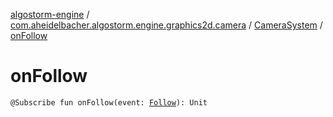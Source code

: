 [algostorm-engine](../../index.md) / [com.aheidelbacher.algostorm.engine.graphics2d.camera](../index.md) / [CameraSystem](index.md) / [onFollow](.)

# onFollow

`@Subscribe fun onFollow(event: `[`Follow`](-follow/index.md)`): Unit`